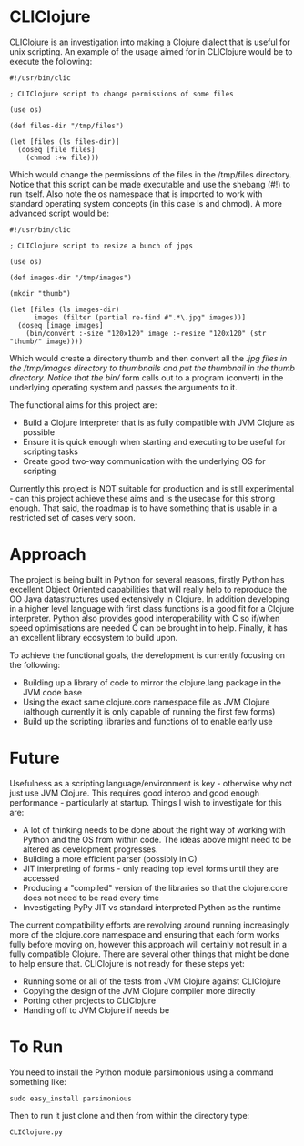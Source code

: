 CLIClojure
=========

CLIClojure is an investigation into making a Clojure dialect that is useful for unix scripting.  An example of the usage
aimed for in CLIClojure would be to execute the following:

    #!/usr/bin/clic

    ; CLIClojure script to change permissions of some files

    (use os)

    (def files-dir "/tmp/files")

    (let [files (ls files-dir)]
      (doseq [file files]
        (chmod :+w file)))

Which would change the permissions of the files in the /tmp/files directory.  Notice that this script can be made
executable and use the shebang (#!) to run itself.  Also note the os namespace that is imported to work with standard
operating system concepts (in this case ls and chmod).  A more advanced script would be:

    #!/usr/bin/clic

    ; CLIClojure script to resize a bunch of jpgs

    (use os)

    (def images-dir "/tmp/images")

    (mkdir "thumb")

    (let [files (ls images-dir)
          images (filter (partial re-find #".*\.jpg" images))]
      (doseq [image images]
        (bin/convert :-size "120x120" image :-resize "120x120" (str "thumb/" image))))

Which would create a directory thumb and then convert all the *.jpg files in the /tmp/images directory to thumbnails and
put the thumbnail in the thumb directory.  Notice that the bin/* form calls out to a program (convert) in the underlying
operating system and passes the arguments to it.

The functional aims for this project are:
  * Build a Clojure interpreter that is as fully compatible with JVM Clojure as possible
  * Ensure it is quick enough when starting and executing to be useful for scripting tasks
  * Create good two-way communication with the underlying OS for scripting
  
Currently this project is NOT suitable for production and is still experimental - can this project achieve these aims
and is the usecase for this strong enough.  That said, the roadmap is to have something that is usable in a restricted
set of cases very soon.


Approach
========

The project is being built in Python for several reasons, firstly Python has excellent Object Oriented capabilities that
will really help to reproduce the OO Java datastructures used extensively in Clojure.  In addition developing in a
higher level language with first class functions is a good fit for a Clojure interpreter.  Python also provides good
interoperability with C so if/when speed optimisations are needed C can be brought in to help.  Finally, it has an
excellent library ecosystem to build upon.

To achieve the functional goals, the development is currently focusing on the following:

  * Building up a library of code to mirror the clojure.lang package in the JVM code base
  * Using the exact same clojure.core namespace file as JVM Clojure (although currently it is only capable of running
  the first few forms)
  * Build up the scripting libraries and functions of to enable early use


Future
======

Usefulness as a scripting language/environment is key - otherwise why not just use JVM Clojure.  This requires good
interop and good enough performance - particularly at startup.  Things I wish to investigate for this are:

  * A lot of thinking needs to be done about the right way of working with Python and the OS from within code.  The ideas
  above might need to be altered as development progresses.
  * Building a more efficient parser (possibly in C)
  * JIT interpreting of forms - only reading top level forms until they are accessed
  * Producing a "compiled" version of the libraries so that the clojure.core does not need to be read every time
  * Investigating PyPy JIT vs standard interpreted Python as the runtime

The current compatibility efforts are revolving around running increasingly more of the clojure.core namespace and
ensuring that each form works fully before moving on, however this approach will certainly not result in a fully
compatible Clojure.  There are several other things that might be done to help ensure that.  CLIClojure is not ready for
these steps yet:

  * Running some or all of the tests from JVM Clojure against CLIClojure
  * Copying the design of the JVM Clojure compiler more directly
  * Porting other projects to CLIClojure
  * Handing off to JVM Clojure if needs be


To Run
========

You need to install the Python module parsimonious using a command something like:

    sudo easy_install parsimonious

Then to run it just clone and then from within the directory type:

    CLIClojure.py

